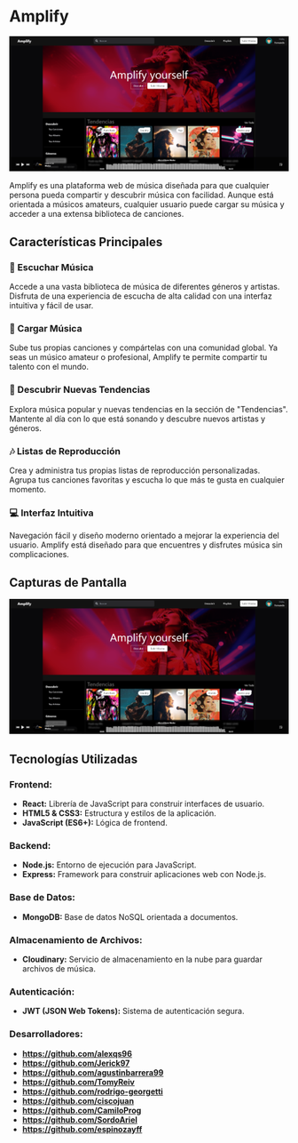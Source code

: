 # **Amplify**

![Portada](./Assets/portada.webp)

Amplify es una plataforma web de música diseñada para que cualquier persona pueda compartir y descubrir música con facilidad. Aunque está orientada a músicos amateurs, cualquier usuario puede cargar su música y acceder a una extensa biblioteca de canciones.

## **Características Principales**

### **🎵 Escuchar Música**

Accede a una vasta biblioteca de música de diferentes géneros y artistas. Disfruta de una experiencia de escucha de alta calidad con una interfaz intuitiva y fácil de usar.

### **🚀 Cargar Música**

Sube tus propias canciones y compártelas con una comunidad global. Ya seas un músico amateur o profesional, Amplify te permite compartir tu talento con el mundo.

### **🌟 Descubrir Nuevas Tendencias**

Explora música popular y nuevas tendencias en la sección de "Tendencias". Mantente al día con lo que está sonando y descubre nuevos artistas y géneros.

### **🎶 Listas de Reproducción**

Crea y administra tus propias listas de reproducción personalizadas. Agrupa tus canciones favoritas y escucha lo que más te gusta en cualquier momento.

### **💻 Interfaz Intuitiva**

Navegación fácil y diseño moderno orientado a mejorar la experiencia del usuario. Amplify está diseñado para que encuentres y disfrutes música sin complicaciones.

## **Capturas de Pantalla**

![Captura de Pantalla](./Assets/portada.webp)

## **Tecnologías Utilizadas**

### **Frontend:**

- **React:** Librería de JavaScript para construir interfaces de usuario.
- **HTML5 & CSS3:** Estructura y estilos de la aplicación.
- **JavaScript (ES6+):** Lógica de frontend.

### **Backend:**

- **Node.js:** Entorno de ejecución para JavaScript.
- **Express:** Framework para construir aplicaciones web con Node.js.

### **Base de Datos:**

- **MongoDB:** Base de datos NoSQL orientada a documentos.

### **Almacenamiento de Archivos:**

- **Cloudinary:** Servicio de almacenamiento en la nube para guardar archivos de música.

### **Autenticación:**

- **JWT (JSON Web Tokens):** Sistema de autenticación segura.


### **Desarrolladores:**

- **https://github.com/alexqs96**
- **https://github.com/Jerick97**
- **https://github.com/agustinbarrera99**
- **https://github.com/TomyReiv**
- **https://github.com/rodrigo-georgetti**
- **https://github.com/ciscojuan**
- **https://github.com/CamiloProg**
- **https://github.com/SordoAriel**
- **https://github.com/espinozayff**
